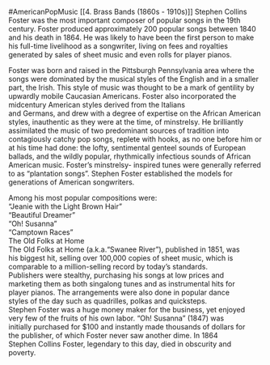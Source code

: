 #AmericanPopMusic
[[4. Brass Bands (1860s - 1910s)]]
Stephen Collins Foster was the most important composer of popular songs in the 19th century. Foster produced approximately 200 popular songs between 1840 and his death in 1864. He was likely to have been the first person to make his full-time livelihood as a songwriter, living on fees and royalties generated by sales of sheet music and even rolls for player pianos.

Foster was born and raised in the Pittsburgh Pennsylvania area where the songs were dominated by the musical styles of the English and in a smaller part, the Irish. This style of music was thought to be a mark of gentility by upwardly mobile Caucasian Americans. Foster also incorporated the midcentury American styles derived from the Italians  
and Germans, and drew with a degree of expertise on the African American styles, inauthentic as they were at the time, of minstrelsy. He brilliantly assimilated the music of two predominant sources of tradition into contagiously catchy pop songs, replete with hooks, as no one before him or at his time had done: the lofty, sentimental genteel sounds of European ballads, and the wildly popular, rhythmically infectious sounds of African American music. Foster’s minstrelsy- inspired tunes were generally referred to as “plantation songs”. Stephen Foster established the models for generations of American songwriters.

Among his most popular compositions were:  
“Jeanie with the Light Brown Hair”  
“Beautiful Dreamer”  
“Oh! Susanna”  
“Camptown Races”  
The Old Folks at Home  
The Old Folks at Home (a.k.a.“Swanee River”), published in 1851, was  
his biggest hit, selling over 100,000 copies of sheet music, which is  
comparable to a million-selling record by today’s standards.  
Publishers were stealthy, purchasing his songs at low prices and  
marketing them as both singalong tunes and as instrumental hits for  
player pianos. The arrangements were also done in popular dance  
styles of the day such as quadrilles, polkas and quicksteps.  
Stephen Foster was a huge money maker for the business, yet enjoyed  
very few of the fruits of his own labor. “Oh! Susanna” (1847) was  
initially purchased for $100 and instantly made thousands of dollars for  
the publisher, of which Foster never saw another dime. In 1864  
Stephen Collins Foster, legendary to this day, died in obscurity and  
poverty.
